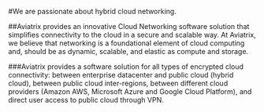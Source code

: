 #We are passionate about hybrid cloud networking.

##Aviatrix provides an innovative Cloud Networking software solution that simplifies connectivity to the cloud in a secure and scalable way. At Aviatrix, we believe that networking is a foundational element of cloud computing and, should be as dynamic, scalable, and elastic as compute and  storage.

###Aviatrix provides a software solution for all types of encrypted cloud connectivity: between enterprise datacenter and public cloud (hybrid cloud), between public cloud inter-regions, between different cloud providers (Amazon AWS, Microsoft Azure and Google Cloud Platform), and direct user access to public cloud through VPN.